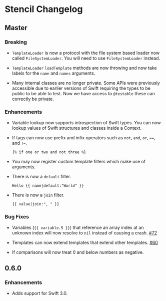 # Stencil Changelog

## Master

### Breaking

- `TemplateLoader` is now a protocol with the file system based loader now
  called `FileSystemLoader`. You will need to use `FileSystemLoader` instead.

- `TemplateLoader` `loadTemplate` methods are now throwing and now take labels
  for the `name` and `names` arguments.

- Many internal classes are no longer private. Some APIs were previously
  accessible due to earlier versions of Swift requiring the types to be public
  to be able to test. Now we have access to `@testable` these can correctly be
  private.

### Enhancements

- Variable lookup now supports introspection of Swift types. You can now lookup
  values of Swift structures and classes inside a Context.

- If tags can now use prefix and infix operators such as `not`, `and`, `or`,
  `==`, and `!=`.

    ```html+django
    {% if one or two and not three %}
    ```

- You may now register custom template filters which make use of arguments.
- There is now a `default` filter.

    ```html+django
    Hello {{ name|default:"World" }}
    ```

- There is now a `join` filter.

    ```html+django
    {{ value|join:", " }}
    ```

### Bug Fixes

- Variables (`{{ variable.5 }}`) that reference an array index at an unknown
  index will now resolve to `nil` instead of causing a crash.
  [#72](https://github.com/kylef/Stencil/issues/72)

- Templates can now extend templates that extend other templates.
  [#60](https://github.com/kylef/Stencil/issues/60)

- If comparisons will now treat 0 and below numbers as negative.


## 0.6.0

### Enhancements

- Adds support for Swift 3.0.
